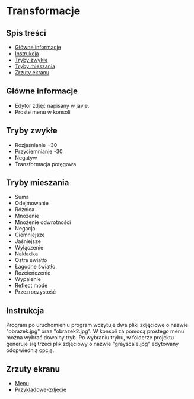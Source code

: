 # Transformacje

## Spis treści
* [Główne informacje](#główne-informacje)
* [Instrukcja](#instrukcja)
* [Tryby zwykłe](#tryby-zwykłe)
* [Tryby mieszania](#tryby-mieszania)
* [Zrzuty ekranu](#zrzuty-ekranu)


## Główne informacje
- Edytor zdjęć napisany w javie.
- Proste menu w konsoli

## Tryby zwykłe
- Rozjaśnianie +30
- Przyciemnianie -30
- Negatyw
- Transformacja potęgowa

## Tryby mieszania
- Suma
- Odejmowanie
- Różnica
- Mnożenie
- Mnożenie odwrotności
- Negacja
- Ciemniejsze
- Jaśniejsze
- Wyłączenie
- Nakładka
- Ostre światło
- Łagodne światło
- Rozcieńczenie
- Wypalenie
- Reflect mode
- Przezroczystość

## Instrukcja
Program po uruchomieniu program wczytuje dwa pliki zdjęciowe o nazwie "obrazek.jpg" oraz "obrazek2.jpg". W konsoli za pomocą prostego menu można wybrać dowolny tryb.
Po wybraniu trybu, w folderze projektu generuje się trzeci plik zdjęciowy o nazwie "grayscale.jpg" edytowany odopwiednią opcją.

## Zrzuty ekranu
- [Menu](/menu.jpg)
- [Przykladowe-zdjecie](/przykladowe-zdjecie.jpg)
